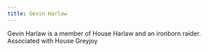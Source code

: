 ```yaml
---
title: Gevin Harlaw
---
```


Gevin Harlaw is a member of House Harlaw and an ironborn raider. Associated with House Greyjoy


